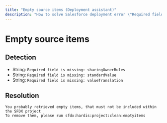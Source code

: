 ```yaml
---
title: "Empty source items (Deployment assistant)"
description: "How to solve Salesforce deployment error \"Required field is missing: sharingOwnerRules\""
---
```

<!-- markdownlint-disable MD013 -->
# Empty source items

## Detection

- String: `Required field is missing: sharingOwnerRules`
- String: `Required field is missing: standardValue`
- String: `Required field is missing: valueTranslation`

## Resolution

```shell
You probably retrieved empty items, that must not be included within the SFDX project
To remove them, please run sfdx:hardis:project:clean:emptyitems
```
